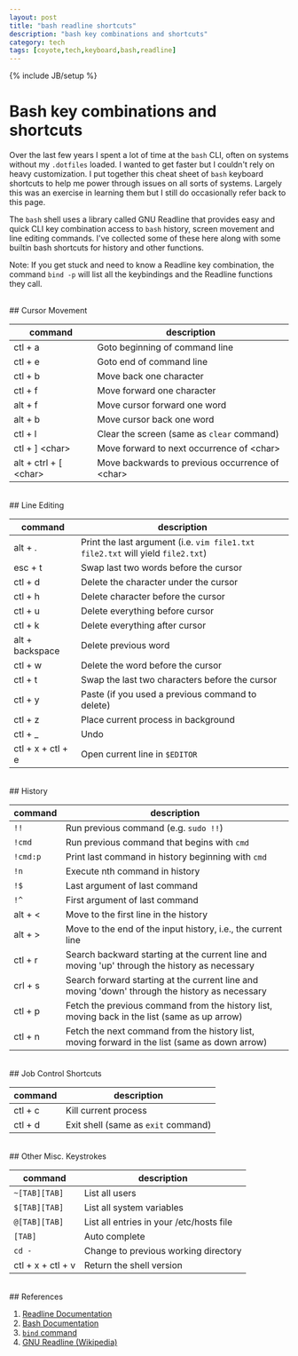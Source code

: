 ```yaml
---
layout: post
title: "bash readline shortcuts"
description: "bash key combinations and shortcuts"
category: tech 
tags: [coyote,tech,keyboard,bash,readline]
---
```

{% include JB/setup %}

# Bash key combinations and shortcuts

Over the last few years I spent a lot of time at the `bash` CLI, often on
systems without my `.dotfiles` loaded. I wanted to get faster but I couldn't
rely on heavy customization. I put together this cheat sheet of `bash` keyboard
shortcuts to help me power through issues on all sorts of systems.  Largely
this was an exercise in learning them but I still do occasionally refer back to
this page.

The `bash` shell uses a library called GNU Readline that provides easy and 
quick CLI key combination access to `bash` history, screen movement and line
editing commands.  I've collected some of these here along with some builtin
bash shortcuts for history and other functions.  

Note: If you get stuck and need to know a Readline key combination, the command
`bind -p` will list all the keybindings and the Readline functions they call.  
    
    
<br>
## Cursor Movement

| command           | description                                             |
|-------------------|---------------------------------------------------------|
| ctl + a           | Goto beginning of command line                          |
| ctl + e           | Goto end of command line                                |
| ctl + b           | Move back one character                                 |
| ctl + f           | Move forward one character                              |
| alt + f           | Move cursor forward one word                            |
| alt + b           | Move cursor back one word                               |
| ctl + l           | Clear the screen (same as `clear` command)              |
| ctl + \] \<char\> | Move forward to next occurrence of \<char\>             |
| alt + ctrl + \[ \<char\> | Move backwards to previous occurrence of \<char\>|
      
  
<br>
## Line Editing

| command           | description                                             |
|-------------------|---------------------------------------------------------|
| alt + .           | Print the last argument (i.e. `vim file1.txt file2.txt` will yield `file2.txt`) |
| esc + t           | Swap last two words before the cursor                   |
| ctl + d           | Delete the character under the cursor                   |
| ctl + h           | Delete character before the cursor                      |
| ctl + u           | Delete everything before cursor                         |
| ctl + k           | Delete everything after cursor                          |
| alt + backspace   | Delete previous word                                    |
| ctl + w           | Delete the word before the cursor                       |
| ctl + t           | Swap the last two characters before the cursor          |
| ctl + y           | Paste (if you used a previous command to delete)        |
| ctl + z           | Place current process in background                     |
| ctl + _           | Undo                                                    |
| ctl + x + ctl + e | Open current line in `$EDITOR`                          |
  
 
<br>
## History 

| command           | description                                             |
|-------------------|---------------------------------------------------------|
| `!!`              | Run previous command (e.g. `sudo !!`)                   |
| `!cmd`            | Run previous command that begins with `cmd`             |
| `!cmd:p`          | Print last command in history beginning with `cmd`      |
| `!n`              | Execute nth command in history                          |
| `!$`              | Last argument of last command                           |
| `!^`              | First argument of last command                          |
| alt + <           | Move to the first line in the history                   |
| alt + >           | Move to the end of the input history, i.e., the current line |
| ctl + r           | Search backward starting at the current line and moving 'up' through the history as necessary |
| crl + s           | Search forward starting at the current line and moving 'down' through the history as necessary |
| ctl + p           | Fetch the previous command from the history list, moving back in the list (same as up arrow) |
| ctl + n           | Fetch the next command from the history list, moving forward in the list (same as down arrow) |
    
    
<br>
## Job Control Shortcuts

| command           | description                                             |
|-------------------|---------------------------------------------------------|
| ctl + c           | Kill current process                                    |
| ctl + d           | Exit shell (same as `exit` command)                     |
    
    
<br>
## Other Misc. Keystrokes

| command           | description                                             |
|-------------------|---------------------------------------------------------|
| `~[TAB][TAB]`     | List all users                                          |
| `$[TAB][TAB]`     | List all system variables                               |
| `@[TAB][TAB]`     | List all entries in your /etc/hosts file                |
| `[TAB]`           | Auto complete                                           |
| `cd -`            | Change to previous working directory                    |
| ctl + x + ctl + v | Return the shell version                                |
    
     
<br>
## References

1. [Readline Documentation](https://tiswww.case.edu/php/chet/readline/readline.html)
2. [Bash Documentation](https://www.gnu.org/software/bash/manual/bashref.html#Readline-Arguments)
3. [`bind` command](https://linux.101hacks.com/unix/bind/)
4. [GNU Readline \(Wikipedia\)](https://en.wikipedia.org/wiki/GNU_Readline)
